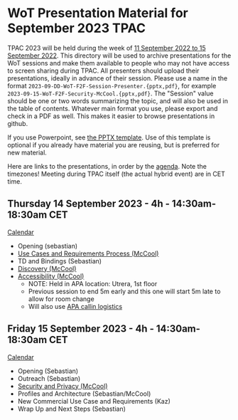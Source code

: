 # WoT Presentation Material for September 2023 TPAC
TPAC 2023 will be held during the week of 
[11 September 2022 to 15 September 2022]([https://www.w3.org/WoT/IG/wiki/F2F_meeting,_September_2022](https://www.w3.org/2023/09/TPAC/)).
This directory will be used to archive presentations for the WoT sessions
and make them available to people
who may not have access to screen sharing during TPAC.
All presenters should upload their presentations, ideally in advance of their session.
Please use a name in the format `2023-09-DD-WoT-F2F-Session-Presenter.{pptx,pdf}`,
for example `2023-09-15-WoT-F2F-Security-McCool.{pptx,pdf}`.  The "Session" value should be one
or two words summarizing the topic, and will also be used in the table of contents.
Whatever main format you use, please export and check in a PDF as well.
This makes it easier to browse presentations in github.

If you use Powerpoint, see 
[the PPTX template](Template-2023-09-DD-WoT-TPAC-Session-Presenter.potx).
Use of this template is optional if you already have material you are reusing,
but is preferred for new material.

Here are links to the presentations, in order by the
[agenda](https://www.w3.org/WoT/IG/wiki/Main_WoT_WebConf/2023_WoT_TPAC_Agenda#TPAC_Agenda).
Note the timezones!
Meeting during TPAC itself (the actual hybrid event) are in CET time.

## Thursday 14 September 2023 - 4h - 14:30am-18:30am CET
[Calendar](https://www.w3.org/events/meetings/4bc67292-6edc-4e66-8d97-bdf0cb2eb46a/)
* Opening (sebastian)
* [Use Cases and Requirements Process (McCool)](2023-09-14-WoT-TPAC-UseCases-McCool.pdf)
* TD and Bindings (Sebastian)
* [Discovery (McCool)](2023-09-14-WoT-TPAC-Discovery-McCool.pdf)
* [Accessibility (McCool)](2023-09-14-WoT-TPAC-Accessibility-McCool.pdf)
    - NOTE: Held in APA location: Utrera, 1st floor
    - Previous session to end 5m early and this one will start 5m late to allow for room change
    - Will also use [APA callin logistics](https://www.w3.org/events/meetings/440affc9-1de1-4036-b97e-66fd97d51bac/)

## Friday 15 September 2023 - 4h - 14:30am-18:30am CET
[Calendar](https://www.w3.org/events/meetings/a98d2f0d-599e-4fa8-b1cd-1a5ef5d8236e/)
* Opening (Sebastian)
* Outreach (Sebastian)
* [Security and Privacy (McCool)](2023-09-15-WoT-TPAC-Security-McCool.pdf)
* Profiles and Architecture (Sebastian/McCool)
* New Commercial Use Case and Requirements (Kaz)
* Wrap Up and Next Steps (Sebastian)
